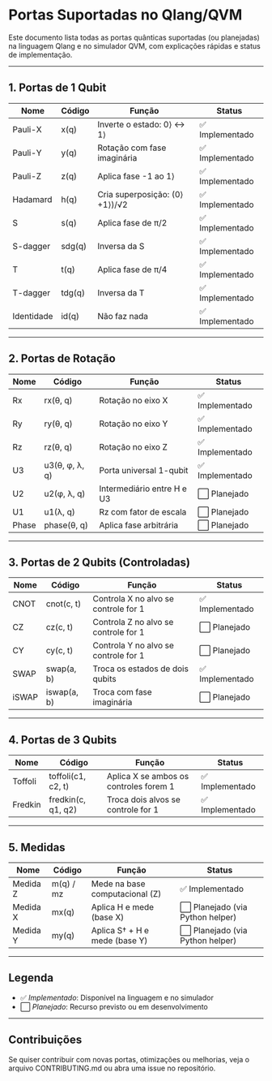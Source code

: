 # Portas Suportadas no Qlang/QVM

Este documento lista todas as portas quânticas suportadas (ou planejadas) na linguagem Qlang e no simulador QVM, com explicações rápidas e status de implementação.

---

## 1. Portas de 1 Qubit

| Nome       | Código | Função                         | Status          |
| ---------- | ------ | ------------------------------ | --------------- |
| Pauli-X    | x(q)   | Inverte o estado: 0⟩ ↔ 1⟩      | ✅ Implementado |
| Pauli-Y    | y(q)   | Rotação com fase imaginária    | ✅ Implementado |
| Pauli-Z    | z(q)   | Aplica fase -1 ao 1⟩           | ✅ Implementado |
| Hadamard   | h(q)   | Cria superposição: (0⟩ +1⟩)/√2 | ✅ Implementado |
| S          | s(q)   | Aplica fase de π/2             | ✅ Implementado |
| S-dagger   | sdg(q) | Inversa da S                   | ✅ Implementado |
| T          | t(q)   | Aplica fase de π/4             | ✅ Implementado |
| T-dagger   | tdg(q) | Inversa da T                   | ✅ Implementado |
| Identidade | id(q)  | Não faz nada                   | ✅ Implementado |

---

## 2. Portas de Rotação

| Nome  | Código         | Função                     | Status          |
| ----- | -------------- | -------------------------- | --------------- |
| Rx    | rx(θ, q)       | Rotação no eixo X          | ✅ Implementado |
| Ry    | ry(θ, q)       | Rotação no eixo Y          | ✅ Implementado |
| Rz    | rz(θ, q)       | Rotação no eixo Z          | ✅ Implementado |
| U3    | u3(θ, φ, λ, q) | Porta universal 1-qubit    | ✅ Implementado |
| U2    | u2(φ, λ, q)    | Intermediário entre H e U3 | ⬜ Planejado    |
| U1    | u1(λ, q)       | Rz com fator de escala     | ⬜ Planejado    |
| Phase | phase(θ, q)    | Aplica fase arbitrária     | ⬜ Planejado    |

---

## 3. Portas de 2 Qubits (Controladas)

| Nome  | Código      | Função                               | Status          |
| ----- | ----------- | ------------------------------------ | --------------- |
| CNOT  | cnot(c, t)  | Controla X no alvo se controle for 1 | ✅ Implementado |
| CZ    | cz(c, t)    | Controla Z no alvo se controle for 1 | ⬜ Planejado    |
| CY    | cy(c, t)    | Controla Y no alvo se controle for 1 | ⬜ Planejado    |
| SWAP  | swap(a, b)  | Troca os estados de dois qubits      | ✅ Implementado |
| iSWAP | iswap(a, b) | Troca com fase imaginária            | ⬜ Planejado    |

---

## 4. Portas de 3 Qubits

| Nome    | Código             | Função                                 | Status          |
| ------- | ------------------ | -------------------------------------- | --------------- |
| Toffoli | toffoli(c1, c2, t) | Aplica X se ambos os controles forem 1 | ✅ Implementado |
| Fredkin | fredkin(c, q1, q2) | Troca dois alvos se controle for 1     | ✅ Implementado |

---

## 5. Medidas

| Nome     | Código    | Função                         | Status                           |
| -------- | --------- | ------------------------------ | -------------------------------- |
| Medida Z | m(q) / mz | Mede na base computacional (Z) | ✅ Implementado                  |
| Medida X | mx(q)     | Aplica H e mede (base X)       | ⬜ Planejado (via Python helper) |
| Medida Y | my(q)     | Aplica S† + H e mede (base Y)  | ⬜ Planejado (via Python helper) |

---

## Legenda

- ✅ _Implementado_: Disponível na linguagem e no simulador
- ⬜ _Planejado_: Recurso previsto ou em desenvolvimento

---

## Contribuições

Se quiser contribuir com novas portas, otimizações ou melhorias, veja o arquivo CONTRIBUTING.md ou abra uma issue no repositório.
